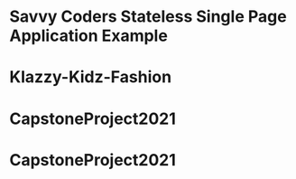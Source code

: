 # Savvy Coders Stateless Single Page Application Example

# Klazzy-Kidz-Fashion
# CapstoneProject2021
# CapstoneProject2021
